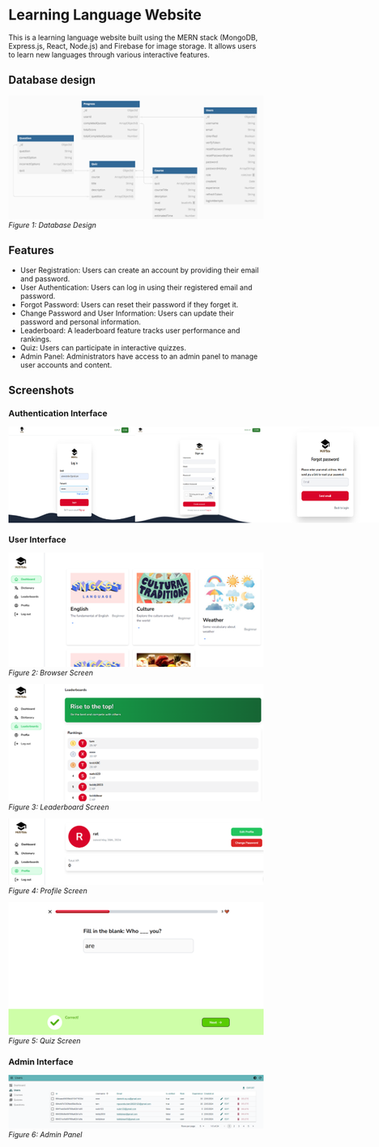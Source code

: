 # Learning Language Website

This is a learning language website built using the MERN stack (MongoDB, Express.js, React, Node.js) and Firebase for image storage. It allows users to learn new languages through various interactive features.

## Database design

![Database](screenshots/database.png)
*Figure 1: Database Design*

## Features

- User Registration: Users can create an account by providing their email and password.
- User Authentication: Users can log in using their registered email and password.
- Forgot Password: Users can reset their password if they forget it.
- Change Password and User Information: Users can update their password and personal information.
- Leaderboard: A leaderboard feature tracks user performance and rankings.
- Quiz: Users can participate in interactive quizzes.
- Admin Panel: Administrators have access to an admin panel to manage user accounts and content.


## Screenshots

### Authentication Interface
<div style="display: flex; justify-content: space-between;">
  <img src="screenshots/login.png" alt="Login Screen" width="250"/>
  <img src="screenshots/Signup.png" alt="Register Screen" width="250"/>
  <img src="screenshots/forgot password.png" alt="Forgot Password Screen" width="250"/>
</div>

### User Interface
![Browser Screen](screenshots/browse_course.png)
*Figure 2: Browser Screen*

![Leaderboard Screen](screenshots/leaderboard.png)
*Figure 3: Leaderboard Screen*

![Profile Screen](screenshots/profile_button.png)
*Figure 4: Profile Screen*

![Quiz Screen](screenshots/learn_course.png)
*Figure 5: Quiz Screen*

### Admin Interface

![Admin Panel](screenshots/listUser.png)
*Figure 6: Admin Panel*


